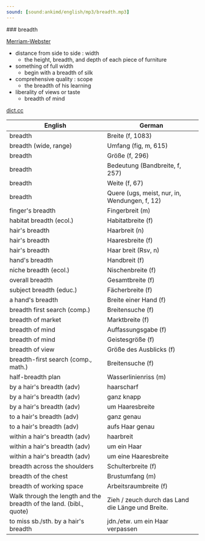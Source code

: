 ```yaml
---
sound: [sound:ankimd/english/mp3/breadth.mp3]
---
```


\### breadth

[Merriam-Webster](https://www.merriam-webster.com/dictionary/breadth)

- distance from side to side : width
    - the height, breadth, and depth of each piece of furniture
- something of full width
    - begin with a breadth of silk
- comprehensive quality : scope
    - the breadth of his learning
- liberality of views or taste
    - breadth of mind

[dict.cc](https://www.dict.cc/breadth)

| English        | German       |
| -------------- | ------------ |
| breadth | Breite (f, 1083) |
| breadth (wide, range) | Umfang (fig, m, 615) |
| breadth | Größe (f, 296) |
| breadth | Bedeutung (Bandbreite, f, 257) |
| breadth | Weite (f, 67) |
| breadth | Quere (ugs, meist, nur, in, Wendungen, f, 12) |
| finger's breadth | Fingerbreit (m) |
| habitat breadth (ecol.) | Habitatbreite (f) |
| hair's breadth | Haarbreit (n) |
| hair's breadth | Haaresbreite (f) |
| hair's breadth | Haar breit (Rsv, n) |
| hand's breadth | Handbreit (f) |
| niche breadth (ecol.) | Nischenbreite (f) |
| overall breadth | Gesamtbreite (f) |
| subject breadth (educ.) | Fächerbreite (f) |
| a hand's breadth | Breite einer Hand (f) |
| breadth first search (comp.) | Breitensuche (f) |
| breadth of market | Marktbreite (f) |
| breadth of mind | Auffassungsgabe (f) |
| breadth of mind | Geistesgröße (f) |
| breadth of view | Größe des Ausblicks (f) |
| breadth-first search <BFS> (comp., math.) | Breitensuche (f) |
| half-breadth plan | Wasserlinienriss (m) |
| by a hair's breadth (adv) | haarscharf |
| by a hair's breadth (adv) | ganz knapp |
| by a hair's breadth (adv) | um Haaresbreite |
| to a hair's breadth (adv) | ganz genau |
| to a hair's breadth (adv) | aufs Haar genau |
| within a hair's breadth (adv) | haarbreit |
| within a hair's breadth (adv) | um ein Haar |
| within a hair's breadth (adv) | um eine Haaresbreite |
| breadth across the shoulders | Schulterbreite (f) |
| breadth of the chest | Brustumfang (m) |
| breadth of working space | Arbeitsraumbreite (f) |
| Walk through the length and the breadth of the land. (bibl., quote) | Zieh / zeuch durch das Land die Länge und Breite. |
| to miss sb./sth. by a hair's breadth | jdn./etw. um ein Haar verpassen |
